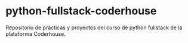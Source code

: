# python-fullstack-coderhouse
Repositorio de prácticas y proyectos del curso de python fullstack de la plataforma Coderhouse.
